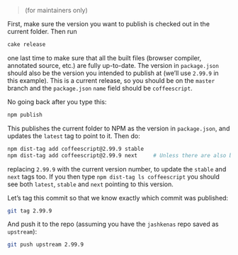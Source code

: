 > (for maintainers only)

First, make sure the version you want to publish is checked out in the current folder. Then run

```bash
cake release
```

one last time to make sure that all the built files (browser compiler, annotated source, etc.) are fully up-to-date. The version in `package.json` should also be the version you intended to publish at (we’ll use `2.99.9` in this example). This is a current release, so you should be on the `master` branch and the `package.json` `name` field should be `coffeescript`.

No going back after you type this:

```bash
npm publish
```

This publishes the current folder to NPM as the version in `package.json`, and updates the `latest` tag to point to it. Then do:

```bash
npm dist-tag add coffeescript@2.99.9 stable
npm dist-tag add coffeescript@2.99.9 next     # Unless there are also beta versions ahead of this version
```

replacing `2.99.9` with the current version number, to update the `stable` and `next` tags too. If you then type `npm dist-tag ls coffeescript` you should see both `latest`, `stable` and `next` pointing to this version.

Let’s tag this commit so that we know exactly which commit was published:

```bash
git tag 2.99.9
```

And push it to the repo (assuming you have the `jashkenas` repo saved as `upstream`):

```bash
git push upstream 2.99.9
```
